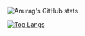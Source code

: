 ![Anurag's GitHub stats](https://github-readme-stats.vercel.app/api?username=GlowBlur&show_icons=true&theme=radical)


[![Top Langs](https://github-readme-stats.vercel.app/api/top-langs/?username=Glowblur)](https://github.com/anuraghazra/github-readme-stats)
